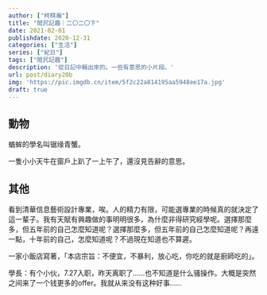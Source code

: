 ```yaml
---
author: ["柯棋瀚"]
title: "閒凥記趣｜二〇二〇下"
date: 2021-02-01
publishdate: 2020-12-31
categories: ["生活"]
series: ["紀日"]
tags: ["閒凥記趣"]
description: '從日記中輯出來的。一些有意思的小片段。'
url: post/diary20b
img: 'https://pic.imgdb.cn/item/5f2c22a814195aa5948ee17a.jpg'
draft: true
---
```


## 動物

蝤蛑的學名叫锯缘青蟹。

一隻小小天牛在窗戶上趴了一上午了，還沒見告辭的意思。

## 其他


看到清華信息藝術設計專業，唉。人的精力有限，可能選專業的時候真的就決定了這一輩子。我有天賦有興趣做的事明明很多，為什麼非得研究經學呢。選擇那麼多，但五年前的自己怎麼知道呢？選擇那麼多，但五年前的自己怎麼知道呢？再遠一點，十年前的自己，怎麼知道呢？不過現在知道也不算遲。

一家小飯店寫著，「本店宗旨：不便宜，不暴利，放心吃，你吃的就是廚師吃的」。

學長：有个小伙，7.27入职，昨天离职了……也不知道是什么骚操作。大概是突然之间来了一个钱更多的offer。我就从来没有这种好事……